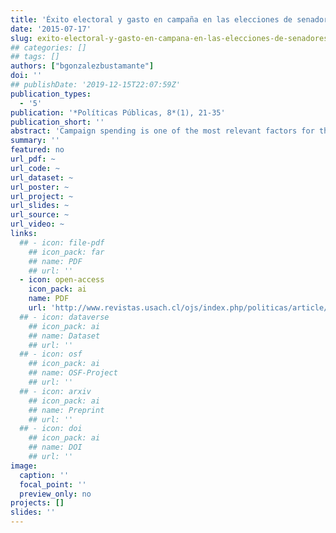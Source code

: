 ```yaml
---
title: 'Éxito electoral y gasto en campaña en las elecciones de senadores y diputados en Chile 2013'
date: '2015-07-17'
slug: exito-electoral-y-gasto-en-campana-en-las-elecciones-de-senadores-y-diputados-en-chile
## categories: []
## tags: []
authors: ["bgonzalezbustamante"]
doi: ''
## publishDate: '2019-12-15T22:07:59Z'
publication_types:
  - '5'
publication: '*Políticas Públicas, 8*(1), 21-35'
publication_short: ''
abstract: 'Campaign spending is one of the most relevant factors for the electoral success of a political player.  This situation shows how important it is to regulate the relationship between politics and money, in order to avoid problems of representation, entry barriers to the political field,  potential conflicts of interest, and corruption.  This paper offers a descriptive analysis of the election of senators and deputies in Chile 2013, in which a linear relation is observed between campaign spending and votes obtained by every political party involved. This situation confirms the importance of economic capital in the electoral process.'
summary: ''
featured: no
url_pdf: ~
url_code: ~
url_dataset: ~
url_poster: ~
url_project: ~
url_slides: ~
url_source: ~
url_video: ~
links:
  ## - icon: file-pdf
    ## icon_pack: far
    ## name: PDF
    ## url: ''
  - icon: open-access 
    icon_pack: ai
    name: PDF
    url: 'http://www.revistas.usach.cl/ojs/index.php/politicas/article/view/2182'
  ## - icon: dataverse
    ## icon_pack: ai
    ## name: Dataset
    ## url: ''
  ## - icon: osf
    ## icon_pack: ai
    ## name: OSF-Project
    ## url: ''
  ## - icon: arxiv
    ## icon_pack: ai
    ## name: Preprint
    ## url: ''
  ## - icon: doi
    ## icon_pack: ai
    ## name: DOI
    ## url: ''
image:
  caption: ''
  focal_point: ''
  preview_only: no
projects: []
slides: ''
---
```

